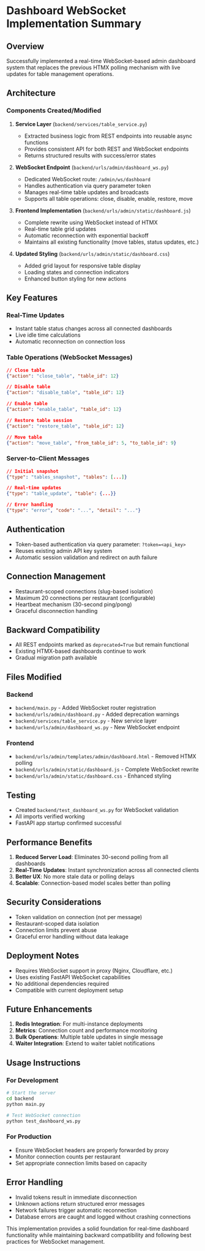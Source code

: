 # Dashboard WebSocket Implementation Summary

## Overview

Successfully implemented a real-time WebSocket-based admin dashboard system that replaces the previous HTMX polling mechanism with live updates for table management operations.

## Architecture

### Components Created/Modified

1. **Service Layer** (`backend/services/table_service.py`)
   - Extracted business logic from REST endpoints into reusable async functions
   - Provides consistent API for both REST and WebSocket endpoints
   - Returns structured results with success/error states

2. **WebSocket Endpoint** (`backend/urls/admin/dashboard_ws.py`)
   - Dedicated WebSocket route: `/admin/ws/dashboard`
   - Handles authentication via query parameter token
   - Manages real-time table updates and broadcasts
   - Supports all table operations: close, disable, enable, restore, move

3. **Frontend Implementation** (`backend/urls/admin/static/dashboard.js`)
   - Complete rewrite using WebSocket instead of HTMX
   - Real-time table grid updates
   - Automatic reconnection with exponential backoff
   - Maintains all existing functionality (move tables, status updates, etc.)

4. **Updated Styling** (`backend/urls/admin/static/dashboard.css`)
   - Added grid layout for responsive table display
   - Loading states and connection indicators
   - Enhanced button styling for new actions

## Key Features

### Real-Time Updates
- Instant table status changes across all connected dashboards
- Live idle time calculations
- Automatic reconnection on connection loss

### Table Operations (WebSocket Messages)
```json
// Close table
{"action": "close_table", "table_id": 12}

// Disable table  
{"action": "disable_table", "table_id": 12}

// Enable table
{"action": "enable_table", "table_id": 12}

// Restore table session
{"action": "restore_table", "table_id": 12}

// Move table
{"action": "move_table", "from_table_id": 5, "to_table_id": 9}
```

### Server-to-Client Messages
```json
// Initial snapshot
{"type": "tables_snapshot", "tables": [...]}

// Real-time updates
{"type": "table_update", "table": {...}}

// Error handling
{"type": "error", "code": "...", "detail": "..."}
```

## Authentication

- Token-based authentication via query parameter: `?token=<api_key>`
- Reuses existing admin API key system
- Automatic session validation and redirect on auth failure

## Connection Management

- Restaurant-scoped connections (slug-based isolation)
- Maximum 20 connections per restaurant (configurable)
- Heartbeat mechanism (30-second ping/pong)
- Graceful disconnection handling

## Backward Compatibility

- All REST endpoints marked as `deprecated=True` but remain functional
- Existing HTMX-based dashboards continue to work
- Gradual migration path available

## Files Modified

### Backend
- `backend/main.py` - Added WebSocket router registration
- `backend/urls/admin/dashboard.py` - Added deprecation warnings
- `backend/services/table_service.py` - New service layer
- `backend/urls/admin/dashboard_ws.py` - New WebSocket endpoint

### Frontend  
- `backend/urls/admin/templates/admin/dashboard.html` - Removed HTMX polling
- `backend/urls/admin/static/dashboard.js` - Complete WebSocket rewrite
- `backend/urls/admin/static/dashboard.css` - Enhanced styling

## Testing

- Created `backend/test_dashboard_ws.py` for WebSocket validation
- All imports verified working
- FastAPI app startup confirmed successful

## Performance Benefits

1. **Reduced Server Load**: Eliminates 30-second polling from all dashboards
2. **Real-Time Updates**: Instant synchronization across all connected clients  
3. **Better UX**: No more stale data or polling delays
4. **Scalable**: Connection-based model scales better than polling

## Security Considerations

- Token validation on connection (not per message)
- Restaurant-scoped data isolation
- Connection limits prevent abuse
- Graceful error handling without data leakage

## Deployment Notes

- Requires WebSocket support in proxy (Nginx, Cloudflare, etc.)
- Uses existing FastAPI WebSocket capabilities
- No additional dependencies required
- Compatible with current deployment setup

## Future Enhancements

1. **Redis Integration**: For multi-instance deployments
2. **Metrics**: Connection count and performance monitoring  
3. **Bulk Operations**: Multiple table updates in single message
4. **Waiter Integration**: Extend to waiter tablet notifications

## Usage Instructions

### For Development
```bash
# Start the server
cd backend
python main.py

# Test WebSocket connection
python test_dashboard_ws.py
```

### For Production
- Ensure WebSocket headers are properly forwarded by proxy
- Monitor connection counts per restaurant
- Set appropriate connection limits based on capacity

## Error Handling

- Invalid tokens result in immediate disconnection
- Unknown actions return structured error messages
- Network failures trigger automatic reconnection
- Database errors are caught and logged without crashing connections

This implementation provides a solid foundation for real-time dashboard functionality while maintaining backward compatibility and following best practices for WebSocket management. 